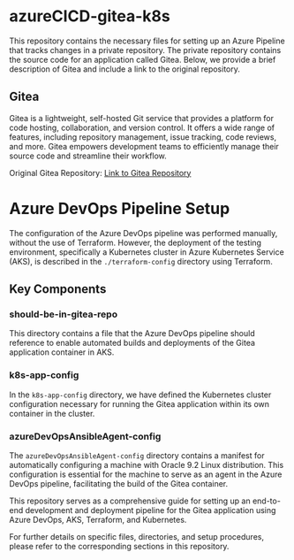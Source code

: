 # azureCICD-gitea-k8s

This repository contains the necessary files for setting up an Azure Pipeline that tracks changes in a private repository. The private repository contains the source code for an application called Gitea. Below, we provide a brief description of Gitea and include a link to the original repository.

## Gitea

Gitea is a lightweight, self-hosted Git service that provides a platform for code hosting, collaboration, and version control. It offers a wide range of features, including repository management, issue tracking, code reviews, and more. Gitea empowers development teams to efficiently manage their source code and streamline their workflow.

Original Gitea Repository: [Link to Gitea Repository](https://github.com/go-gitea/gitea)

# Azure DevOps Pipeline Setup

The configuration of the Azure DevOps pipeline was performed manually, without the use of Terraform. However, the deployment of the testing environment, specifically a Kubernetes cluster in Azure Kubernetes Service (AKS), is described in the `./terraform-config` directory using Terraform.

## Key Components

### should-be-in-gitea-repo

This directory contains a file that the Azure DevOps pipeline should reference to enable automated builds and deployments of the Gitea application container in AKS.

### k8s-app-config

In the `k8s-app-config` directory, we have defined the Kubernetes cluster configuration necessary for running the Gitea application within its own container in the cluster.

### azureDevOpsAnsibleAgent-config

The `azureDevOpsAnsibleAgent-config` directory contains a manifest for automatically configuring a machine with Oracle 9.2 Linux distribution. This configuration is essential for the machine to serve as an agent in the Azure DevOps pipeline, facilitating the build of the Gitea container.

This repository serves as a comprehensive guide for setting up an end-to-end development and deployment pipeline for the Gitea application using Azure DevOps, AKS, Terraform, and Kubernetes.

For further details on specific files, directories, and setup procedures, please refer to the corresponding sections in this repository.
